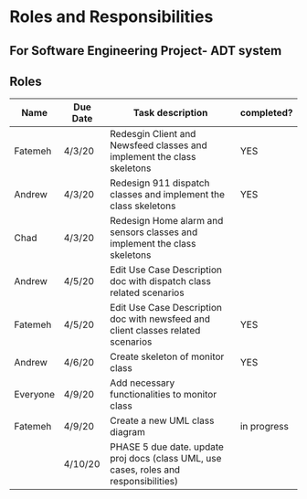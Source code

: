 
# Roles and Responsibilities
## For Software Engineering Project- ADT system


## Roles
| Name          | Due Date    | Task description                | completed?  |
| ------------- | ----------- | --------------------------------| ----------- |
|  Fatemeh      |  4/3/20     | Redesgin Client and Newsfeed classes and implement the class skeletons| YES |
|  Andrew       |  4/3/20     | Redesign 911 dispatch classes and implement the class skeletons | YES|
|  Chad         | 4/3/20      | Redesign Home alarm and sensors classes and implement the class skeletons| |
|   Andrew      | 4/5/20      | Edit Use Case Description doc with dispatch class related scenarios | |
|  Fatemeh      | 4/5/20      | Edit Use Case Description doc with newsfeed and client classes related scenarios | YES |
|  Andrew       | 4/6/20      | Create skeleton of monitor class | YES |
|  Everyone     |  4/9/20     | Add necessary functionalities to monitor class| |
|  Fatemeh      |  4/9/20     | Create a new UML class diagram|  in progress |
|          | 4/10/20 | PHASE 5 due date. update proj docs (class UML, use cases, roles and responsibilities)| |